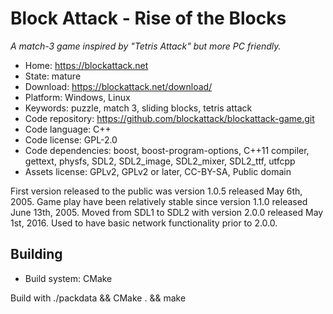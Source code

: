 # Block Attack - Rise of the Blocks

_A match-3 game inspired by "Tetris Attack" but more PC friendly._

- Home: https://blockattack.net
- State: mature
- Download: https://blockattack.net/download/
- Platform: Windows, Linux
- Keywords: puzzle, match 3, sliding blocks, tetris attack
- Code repository: https://github.com/blockattack/blockattack-game.git
- Code language: C++
- Code license: GPL-2.0
- Code dependencies: boost, boost-program-options, C++11 compiler, gettext, physfs, SDL2, SDL2_image, SDL2_mixer, SDL2_ttf, utfcpp
- Assets license: GPLv2, GPLv2 or later, CC-BY-SA, Public domain

First version released to the public was version 1.0.5 released May 6th, 2005.
Game play have been relatively stable since version 1.1.0 released June 13th, 2005.
Moved from SDL1 to SDL2 with version 2.0.0 released May 1st, 2016.
Used to have basic network functionality prior to 2.0.0.

## Building

- Build system: CMake

Build with ./packdata && CMake . && make

